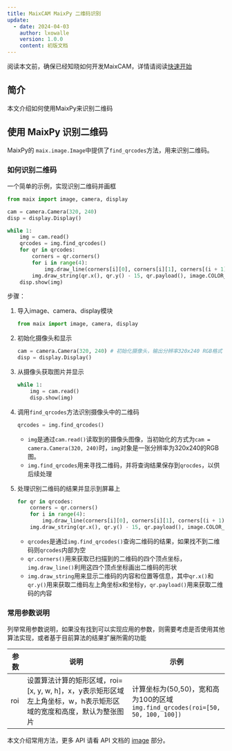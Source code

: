 ```yaml
---
title: MaixCAM MaixPy 二维码识别
update:
  - date: 2024-04-03
    author: lxowalle
    version: 1.0.0
    content: 初版文档
---
```


阅读本文前，确保已经知晓如何开发MaixCAM，详情请阅读[快速开始](../README.md)

## 简介

本文介绍如何使用MaixPy来识别二维码


## 使用 MaixPy 识别二维码

MaixPy的 `maix.image.Image`中提供了`find_qrcodes`方法，用来识别二维码。

### 如何识别二维码

一个简单的示例，实现识别二维码并画框

```python
from maix import image, camera, display

cam = camera.Camera(320, 240)
disp = display.Display()

while 1:
    img = cam.read()
    qrcodes = img.find_qrcodes()
    for qr in qrcodes:
        corners = qr.corners()
        for i in range(4):
            img.draw_line(corners[i][0], corners[i][1], corners[(i + 1) % 4][0], corners[(i + 1) % 4][1], image.COLOR_RED)
        img.draw_string(qr.x(), qr.y() - 15, qr.payload(), image.COLOR_RED)
    disp.show(img)
```

步骤：

1. 导入image、camera、display模块

   ```python
   from maix import image, camera, display
   ```

2. 初始化摄像头和显示

   ```python
   cam = camera.Camera(320, 240) # 初始化摄像头，输出分辨率320x240 RGB格式
   disp = display.Display()
   ```

3. 从摄像头获取图片并显示

   ```python
   while 1:
       img = cam.read()
       disp.show(img)
   ```

4. 调用`find_qrcodes`方法识别摄像头中的二维码

   ```python
   qrcodes = img.find_qrcodes()
   ```

   - `img`是通过`cam.read()`读取到的摄像头图像，当初始化的方式为`cam = camera.Camera(320, 240)`时，`img`对象是一张分辨率为320x240的RGB图。
   - `img.find_qrcodes`用来寻找二维码，并将查询结果保存到`qrocdes`，以供后续处理

5. 处理识别二维码的结果并显示到屏幕上

   ```python
   for qr in qrcodes:
       corners = qr.corners()
       for i in range(4):
           img.draw_line(corners[i][0], corners[i][1], corners[(i + 1) % 4][0], corners[(i + 1) % 4][1], image.COLOR_RED)
       img.draw_string(qr.x(), qr.y() - 15, qr.payload(), image.COLOR_RED)
   ```

   - `qrcodes`是通过`img.find_qrcodes()`查询二维码的结果，如果找不到二维码则`qrcodes`内部为空
   - `qr.corners()`用来获取已扫描到的二维码的四个顶点坐标，`img.draw_line()`利用这四个顶点坐标画出二维码的形状
   - `img.draw_string`用来显示二维码的内容和位置等信息，其中`qr.x()`和`qr.y()`用来获取二维码左上角坐标x和坐标y，`qr.payload()`用来获取二维码的内容

### 常用参数说明

列举常用参数说明，如果没有找到可以实现应用的参数，则需要考虑是否使用其他算法实现，或者基于目前算法的结果扩展所需的功能

| 参数 | 说明                                                         | 示例                                                         |
| ---- | ------------------------------------------------------------ | ------------------------------------------------------------ |
| roi  | 设置算法计算的矩形区域，roi=[x, y, w, h]，x，y表示矩形区域左上角坐标，w，h表示矩形区域的宽度和高度，默认为整张图片 | 计算坐标为(50,50)，宽和高为100的区域<br />```img.find_qrcodes(roi=[50, 50, 100, 100])``` |

本文介绍常用方法，更多 API 请看 API 文档的 [image](../../../api/maix/image.md) 部分。

